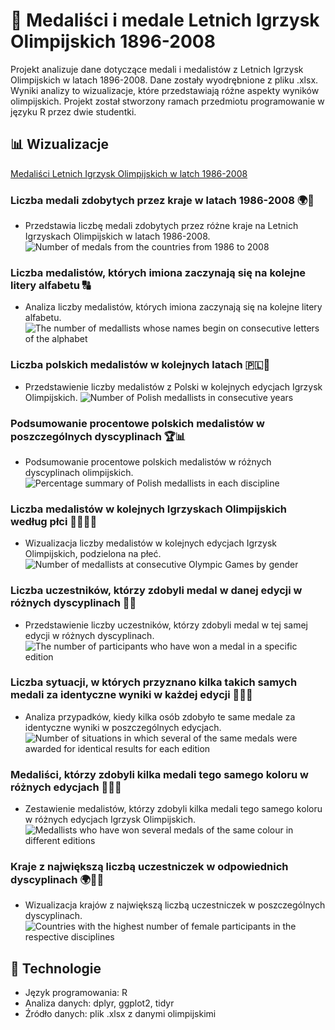 # 🏅 Medaliści i medale Letnich Igrzysk Olimpijskich 1896-2008
Projekt analizuje dane dotyczące medali i medalistów z Letnich Igrzysk Olimpijskich w latach 1896-2008. Dane zostały wyodrębnione z pliku .xlsx. Wyniki analizy to wizualizacje, które przedstawiają różne aspekty wyników olimpijskich. Projekt został stworzony ramach przedmiotu programowanie w języku R przez dwie studentki.

## 📊 Wizualizacje
[Medaliści Letnich Igrzysk Olimpijskich w latch 1986-2008]([Plots/Medaliści-Letnich-Igrzysk-Olimpijskich-w-latach-1986.pdf](https://github.com/AdriannaRapa/MedalisciIMedaleLetnichIgrzyskOlimpijskich1896-2008/blob/main/Plots/Medali%C5%9Bci-Letnich-Igrzysk-Olimpijskich-w-latach-1986.pdf))

### Liczba medali zdobytych przez kraje w latach 1986-2008 🌍🥇
* Przedstawia liczbę medali zdobytych przez różne kraje na Letnich Igrzyskach Olimpijskich w latach 1986-2008.
![Number of medals from the countries from 1986 to 2008](https://github.com/gosiaradomska/Medallists-and-medals-of-the-1896-2008-Summer-Olympics/assets/163201690/b0b39680-1f01-47d3-b72b-dbf17ccc22fc)

### Liczba medalistów, których imiona zaczynają się na kolejne litery alfabetu 🔠
* Analiza liczby medalistów, których imiona zaczynają się na kolejne litery alfabetu.
![The number of medallists whose names begin on consecutive letters of the alphabet](https://github.com/gosiaradomska/Medallists-and-medals-of-the-1896-2008-Summer-Olympics/assets/163201690/4cc4df57-e7ba-4119-b975-3a14dbb7695b)

### Liczba polskich medalistów w kolejnych latach 🇵🇱🏅
* Przedstawienie liczby medalistów z Polski w kolejnych edycjach Igrzysk Olimpijskich.
![Number of Polish medallists in consecutive years](https://github.com/gosiaradomska/Medallists-and-medals-of-the-1896-2008-Summer-Olympics/assets/163201690/0398bd54-de2c-45ce-9730-6ff121bd9eb3)

### Podsumowanie procentowe polskich medalistów w poszczególnych dyscyplinach 🏆📊
* Podsumowanie procentowe polskich medalistów w różnych dyscyplinach olimpijskich.
![Percentage summary of Polish medallists in each discipline](https://github.com/gosiaradomska/Medallists-and-medals-of-the-1896-2008-Summer-Olympics/assets/163201690/66cd06cf-84a4-4f1c-8775-69f2b0709656)

### Liczba medalistów w kolejnych Igrzyskach Olimpijskich według płci 👩‍🦰👨‍🦰
* Wizualizacja liczby medalistów w kolejnych edycjach Igrzysk Olimpijskich, podzielona na płeć.
![Number of medallists at consecutive Olympic Games by gender](https://github.com/gosiaradomska/Medallists-and-medals-of-the-1896-2008-Summer-Olympics/assets/163201690/f63f05ac-dc98-4a08-bc65-6a0f232298e3)

### Liczba uczestników, którzy zdobyli medal w danej edycji w różnych dyscyplinach 🏅💪
* Przedstawienie liczby uczestników, którzy zdobyli medal w tej samej edycji w różnych dyscyplinach.
![The number of participants who have won a medal in a specific edition](https://github.com/gosiaradomska/Medallists-and-medals-of-the-1896-2008-Summer-Olympics/assets/163201690/c452ee09-8847-4e92-96b2-dcd898d0b75c)

### Liczba sytuacji, w których przyznano kilka takich samych medali za identyczne wyniki w każdej edycji 🥇🥈🥉
* Analiza przypadków, kiedy kilka osób zdobyło te same medale za identyczne wyniki w poszczególnych edycjach.
![Number of situations in which several of the same medals were awarded for identical results for each edition](https://github.com/gosiaradomska/Medallists-and-medals-of-the-1896-2008-Summer-Olympics/assets/163201690/0f34bb50-b5e7-44db-a38b-26b73bee7288)

### Medaliści, którzy zdobyli kilka medali tego samego koloru w różnych edycjach 🥇🥈🥉
* Zestawienie medalistów, którzy zdobyli kilka medali tego samego koloru w różnych edycjach Igrzysk Olimpijskich.
![Medallists who have won several medals of the same colour in different editions](https://github.com/gosiaradomska/Medallists-and-medals-of-the-1896-2008-Summer-Olympics/assets/163201690/6b154f38-9aed-4988-9b0f-9f7fa6c039ec)

### Kraje z największą liczbą uczestniczek w odpowiednich dyscyplinach 🌍👩‍🦰
* Wizualizacja krajów z największą liczbą uczestniczek w poszczególnych dyscyplinach.
![Countries with the highest number of female participants in the respective disciplines](https://github.com/gosiaradomska/Medallists-and-medals-of-the-1896-2008-Summer-Olympics/assets/163201690/ee74d1b4-c750-4cb3-aade-9a900af9d913)


## 🔧 Technologie
* Język programowania: R
* Analiza danych: dplyr, ggplot2, tidyr
* Źródło danych: plik .xlsx z danymi olimpijskimi

